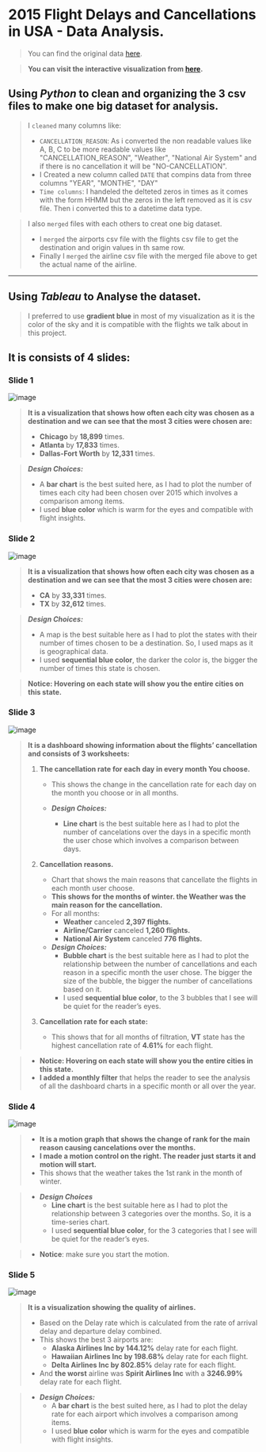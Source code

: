 # 2015 Flight Delays and Cancellations in USA - Data Analysis.

> You can find the original data [here](https://www.kaggle.com/datasets/usdot/flight-delays).

> **You can visit the interactive visualization from [here](https://public.tableau.com/app/profile/mohamed.hassan6400/viz/2015FlightDelaysandCancellationsinUSA-DataAnalysis/TheStory).**

## Using ***Python*** to clean and organizing the 3 csv files to make one big dataset for analysis.
> I `cleaned` many columns like:
> * `CANCELLATION_REASON`: As i converted the non readable values like A, B, C to be more readable values like "CANCELLATION_REASON", "Weather", "National Air System" and if there is no cancellation it will be "NO-CANCELLATION".
> * I Created a new column called `DATE` that compins data from three columns "YEAR", "MONTHE", "DAY"
> * `Time columns`: I handeled the delteted zeros in times as it comes with the form HHMM but the zeros in the left removed as it is csv file. Then i converted this to a datetime data type.

> I also `merged` files with each others to creat one big dataset.
> * I `merged` the airports csv file with the flights csv file to get the destination and origin values in th same row.
> * Finally I `merged` the airline csv file with the merged file above to get the actual name of the airline.


---

## Using ***Tableau*** to Analyse the dataset.


> I preferred to use **gradient blue** in most of my visualization as it is the color of the sky and it is compatible with the flights we talk about in this project.

## It is consists of 4 slides:
### Slide 1
![image](https://user-images.githubusercontent.com/55090589/186915831-93640008-6a9e-4e80-b7d8-0cfb7e424864.png)

> **It is a visualization that shows how often each city was chosen as a destination and we can see that the most 3 cities were chosen are:**
> 
> * **Chicago** by **18,899** times.
> * **Atlanta** by **17,833** times.
> * **Dallas-Fort Worth** by **12,331** times.

>  ***Design Choices:***
>   * A **bar chart** is the best suited here, as I had to plot the number of times each city had been chosen over 2015 which involves a comparison among items.
>   * I used **blue color** which is warm for the eyes and compatible with flight insights.

### Slide 2
![image](https://user-images.githubusercontent.com/55090589/186915868-df5d4f74-2650-4ff2-9d25-9afb96feabbf.png)

> **It is a visualization that shows how often each city was chosen as a destination and we can see that the most 3 cities were chosen are:**
> 
> * **CA** by **33,331** times.
> * **TX** by **32,612** times.

>  ***Design Choices:***
>   * A map is the best suitable here as I had to plot the states with their number of times chosen to be a destination. So, I used maps as it is geographical data.
>   * I used **sequential blue color**, the darker the color is, the bigger the number of times this state is chosen.

> **Notice: Hovering on each state will show you the entire cities on this state.**


### Slide 3
![image](https://user-images.githubusercontent.com/55090589/186915900-d94c8470-1a0d-44fb-ab62-182da98c86d2.png)

> **It is a dashboard showing information about the flights’ cancellation and consists of 3 worksheets:**
> 
> 1. **The cancellation rate for each day in every month You choose.**
>    * This shows the change in the cancellation rate for each day on the month you choose or in all months.
>    
>    * ***Design Choices:***
> 	   *  **Line chart** is the best suitable here as I had to plot the number of cancelations over the days in a specific month the user chose which involves a comparison between days.
> 	   
>  2. **Cancellation reasons.**
>     * Chart that shows the main reasons that cancellate the flights in each month user choose.
>     * **This shows for the months of winter. the Weather was the main reason for the cancellation.**
>     * For all months:
>       * **Weather** canceled **2,397 flights.**
>       * **Airline/Carrier** canceled **1,260 flights.**
>       * **National Air System** canceled **776 flights.**
> 	  * ***Design Choices:***
> 		  * **Bubble chart** is the best suitable here as I had to plot the relationship between the number of cancellations and each reason in a specific month the user chose. The bigger the size of the bubble, the bigger the number of cancellations based on it.
> 		  * I used **sequential blue color**, to the 3 bubbles that I see will be quiet for the reader’s eyes.
> 
>   3. **Cancellation rate for each state:**
>      * This shows that for all months of filtration, **VT** state has the highest cancellation rate of **4.61%** for each flight.

>  * **Notice: Hovering on each state will show you the entire cities in this state.**
>  *  **I added a monthly filter** that helps the reader to see the analysis of all the dashboard charts in a specific month or all over the year.

### Slide 4
![image](https://user-images.githubusercontent.com/55090589/186915949-a3457081-c1f9-4683-8553-3546127f0ed2.png)

> * **It is a motion graph that shows the change of rank for the main reason causing cancelations over the months.**
> * **I made a motion control on the right. The reader just starts it and motion will start.**
> * This shows that the weather takes the 1st rank in the month of winter.

> * ***Design Choices***
>   * **Line chart** is the best suitable here as I had to plot the relationship between 3 categories over the months. So, it is a time-series chart.
>   * I used **sequential blue color**, for the 3 categories that I see will be quiet for the reader’s eyes.

> * **Notice**: make sure you start the motion.


### Slide 5 
![image](https://user-images.githubusercontent.com/55090589/186915965-88f22dc6-e95e-497a-9dd8-4fbd26679aee.png)

> **It is a visualization showing the quality of airlines.**
> * Based on the Delay rate which is calculated from the rate of arrival delay and departure delay combined.
> * This shows the best 3 airports are:
>   * **Alaska Airlines Inc by 144.12%** delay rate for each flight.
>   * **Hawaiian Airlines Inc by 198.68%** delay rate for each flight.
>   * **Delta Airlines Inc by 802.85%** delay rate for each flight.
>  * And **the worst** airline was **Spirit Airlines Inc** with a **3246.99%** delay rate for each flight.

> * ***Design Choices:***
> 	* A **bar chart** is the best suited here, as I had to plot the delay rate for each airport which involves a comparison among items.
> 	* I used **blue color** which is warm for the eyes and compatible with flight insights.
